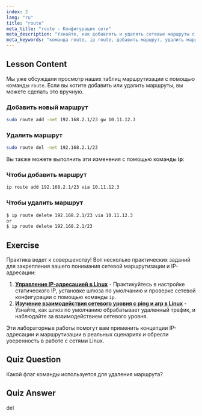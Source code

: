 ```yaml
---
index: 2
lang: "ru"
title: "route"
meta_title: "route - Конфигурация сети"
meta_description: "Узнайте, как добавлять и удалять сетевые маршруты с помощью команд Linux route и ip. Изучите управление таблицами маршрутизации для начинающих и опытных пользователей."
meta_keywords: "команда route, ip route, добавить маршрут, удалить маршрут, сети Linux, таблица маршрутизации, учебник Linux, руководство для начинающих"
---
```


## Lesson Content

Мы уже обсуждали просмотр наших таблиц маршрутизации с помощью команды `route`. Если вы хотите добавить или удалить маршруты, вы можете сделать это вручную.

### Добавить новый маршрут

```bash
sudo route add -net 192.168.2.1/23 gw 10.11.12.3
```

### Удалить маршрут

```bash
sudo route del -net 192.168.2.1/23
```

Вы также можете выполнить эти изменения с помощью команды **ip**:

### Чтобы добавить маршрут

```bash
ip route add 192.168.2.1/23 via 10.11.12.3
```

### Чтобы удалить маршрут

```bash
$ ip route delete 192.168.2.1/23 via 10.11.12.3
or
$ ip route delete 192.168.2.1/23
```

## Exercise

Практика ведет к совершенству! Вот несколько практических заданий для закрепления вашего понимания сетевой маршрутизации и IP-адресации:

1. **[Управление IP-адресацией в Linux](https://labex.io/ru/labs/comptia-manage-ip-addressing-in-linux-592736)** - Практикуйтесь в настройке статического IP, установке шлюза по умолчанию и проверке сетевой конфигурации с помощью команды `ip`.
2. **[Изучение взаимодействия сетевого уровня с ping и arp в Linux](https://labex.io/ru/labs/comptia-explore-network-layer-interaction-with-ping-and-arp-in-linux-592746)** - Узнайте, как шлюз по умолчанию обрабатывает удаленный трафик, и наблюдайте за взаимодействием сетевого уровня.

Эти лабораторные работы помогут вам применить концепции IP-адресации и маршрутизации в реальных сценариях и обрести уверенность в работе с сетями Linux.

## Quiz Question

Какой флаг команды используется для удаления маршрута?

## Quiz Answer

del
